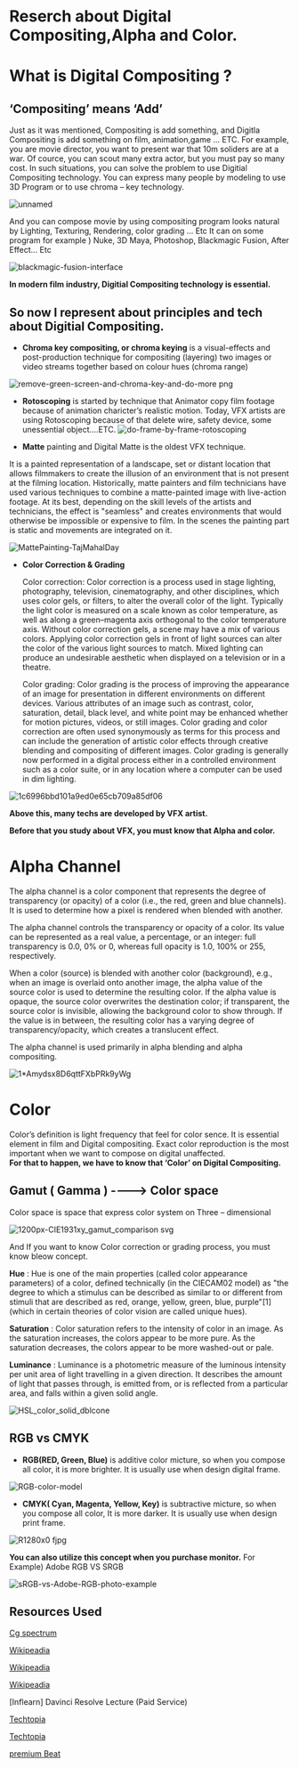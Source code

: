# Reserch about Digital Compositing,Alpha and Color.

What is Digital Compositing ?
=============================

‘Compositing’ means ‘Add’
-------------------------
Just as it was mentioned, Compositing is add something, and Digitla Compositing is add something on film, animation,game ... ETC. 
For example, you are movie director, you want to present war that 10m soliders are at a war. 
Of cource, you can scout many extra actor, but you must pay so many cost. 
In such situations, you can solve the problem to use Digitial Compositing technology. 
You can express many people by modeling to use 3D Program or to use chroma – key technology. 

![unnamed](https://user-images.githubusercontent.com/70868719/93621900-2f1f6580-fa17-11ea-8b6c-97246d0e1ca9.jpg)

And you can compose movie by using compositing program looks natural by Lighting, Texturing, Rendering, color grading ... Etc 
It can on some program for example ) Nuke, 3D Maya, Photoshop, Blackmagic Fusion, After Effect… Etc

![blackmagic-fusion-interface](https://user-images.githubusercontent.com/70868719/93622702-8bcf5000-fa18-11ea-9ac8-2a450d527863.jpg)


**In modern film industry, Digitial Compositing technology is essential.** 

So now I represent about principles and tech about Digitial Compositing.
------------------------------------------------------------------------

-	**Chroma key compositing, or chroma keying** is a visual-effects and post-production technique for compositing (layering) two images or video streams together based on colour hues (chroma range)

![remove-green-screen-and-chroma-key-and-do-more png](https://user-images.githubusercontent.com/70868719/93623253-60993080-fa19-11ea-9d42-297a299cbf7e.jpeg)


-	**Rotoscoping** is started by technique that Animator copy film footage because of animation charicter’s realistic motion. Today, VFX artists are using Rotoscoping because of that delete wire, safety device, some unessential object….ETC. 
![do-frame-by-frame-rotoscoping](https://user-images.githubusercontent.com/70868719/93623291-79094b00-fa19-11ea-82b9-f24fbbf71856.jpg)

-	**Matte** painting and Digital Matte is the oldest VFX technique.
  
  It is a painted representation of a landscape, set or distant location that allows filmmakers to create the illusion of an environment that is not present at the filming location. Historically, matte painters and film technicians have used various techniques to combine a matte-painted image with live-action footage. At its best, depending on the skill levels of the artists and technicians, the effect is "seamless" and creates environments that would otherwise be impossible or expensive to film. In the scenes the painting part is static and movements are integrated on it.

![MattePainting-TajMahalDay](https://user-images.githubusercontent.com/70868719/93623387-9fc78180-fa19-11ea-814a-e2d3b6ec382a.jpg)

- **Color Correction & Grading**
   
   Color correction: Color correction is a process used in stage lighting, photography, television, cinematography, and other disciplines, which uses color gels, or filters, to alter the overall color of the light. Typically the light color is measured on a scale known as color temperature, as well as along a green–magenta axis orthogonal to the color temperature axis.
Without color correction gels, a scene may have a mix of various colors. Applying color correction gels in front of light sources can alter the color of the various light sources to match. Mixed lighting can produce an undesirable aesthetic when displayed on a television or in a theatre.
     
   
   Color grading: Color grading is the process of improving the appearance of an image for presentation in different environments on different devices. Various attributes of an image such as contrast, color, saturation, detail, black level, and white point may be enhanced whether for motion pictures, videos, or still images. Color grading and color correction are often used synonymously as terms for this process and can include the generation of artistic color effects through creative blending and compositing of different images. Color grading is generally now performed in a digital process either in a controlled environment such as a color suite, or in any location where a computer can be used in dim lighting.
   
![1c6996bbd101a9ed0e65cb709a85df06](https://user-images.githubusercontent.com/70868719/93623806-43189680-fa1a-11ea-9bc0-09033a7ae436.jpg)



**Above this, many techs are developed by VFX artist.** 

**Before that you study about VFX, you must know that Alpha and color.** 


Alpha Channel
=============

The alpha channel is a color component that represents the degree of transparency (or opacity) of a color (i.e., the red, green and blue channels). It is used to determine how a pixel is rendered when blended with another.

The alpha channel controls the transparency or opacity of a color. Its value can be represented as a real value, a percentage, or an integer: full transparency is 0.0, 0% or 0, whereas full opacity is 1.0, 100% or 255, respectively.

When a color (source) is blended with another color (background), e.g., when an image is overlaid onto another image, the alpha value of the source color is used to determine the resulting color. If the alpha value is opaque, the source color overwrites the destination color; if transparent, the source color is invisible, allowing the background color to show through. If the value is in between, the resulting color has a varying degree of transparency/opacity, which creates a translucent effect.

The alpha channel is used primarily in alpha blending and alpha compositing.

![1*Amydsx8D6qttFXbPRk9yWg](https://user-images.githubusercontent.com/70868719/93624387-3cd6ea00-fa1b-11ea-8b22-356852fc32ca.jpeg)

Color
=====
Color’s definition is light frequency that feel for color sence. 
It is essential element in film and Digital compositing. 
Exact color reproduction is the most important when we want to compose on digital unaffected.    
**For that to happen, we have to know that ‘Color’ on Digital Compositing.**

Gamut ( Gamma ) ----> Color space
---------------------------------
Color space is space that express color system on Three – dimensional

![1200px-CIE1931xy_gamut_comparison svg](https://user-images.githubusercontent.com/70868719/93624906-09488f80-fa1c-11ea-95ca-da2cd38c3915.png)


And If you want to know Color correction or grading process, you must know bleow concept.

**Hue** : Hue is one of the main properties (called color appearance parameters) of a color, defined technically (in the CIECAM02 model) as "the degree to which a stimulus can be described as similar to or different from stimuli that are described as red, orange, yellow, green, blue, purple"[1] (which in certain theories of color vision are called unique hues).

**Saturation** : Color saturation refers to the intensity of color in an image. As the saturation increases, the colors appear to be more pure. As the saturation decreases, the colors appear to be more washed-out or pale.

**Luminance** : Luminance is a photometric measure of the luminous intensity per unit area of light travelling in a given direction. It describes the amount of light that passes through, is emitted from, or is reflected from a particular area, and falls within a given solid angle.


![HSL_color_solid_dblcone](https://user-images.githubusercontent.com/70868719/93660221-6f1e3100-fa87-11ea-9e71-d14f8fb437f5.png)



RGB vs CMYK   
-----------
- **RGB(RED,  Green,  Blue)**  is additive color micture, so when you compose all color, it is more brighter. 
It is usually use when design digital frame. 

![RGB-color-model](https://user-images.githubusercontent.com/70868719/93625079-4c0a6780-fa1c-11ea-8360-6ee3333e3e67.jpg)


- **CMYK( Cyan, Magenta, Yellow, Key)** is subtractive micture, so when you compose all color, It is more darker. 
It is usually use when design print frame.

![R1280x0 fjpg](https://user-images.githubusercontent.com/70868719/93625044-3c8b1e80-fa1c-11ea-85a5-a3660e9faac9.jpeg)


**You can also utilize this concept when you purchase monitor.**
For Example) Adobe RGB VS SRGB

![sRGB-vs-Adobe-RGB-photo-example](https://user-images.githubusercontent.com/70868719/93625425-dfdc3380-fa1c-11ea-8322-4e801d3dce9c.jpg)


Resources Used
-------

[Cg spectrum](https://www.cgspectrum.com/blog/what-is-compositing)

[Wikipeadia](https://en.wikipedia.org/wiki/Compositing)

[Wikipeadia](https://en.wikipedia.org/wiki/Color_space)

[Wikipeadia](https://en.wikipedia.org/wiki/Matte_painting)

[Inflearn] Davinci Resolve Lecture (Paid Service) 

[Techtopia](https://www.techopedia.com/definition/1945/alpha-channel)

[Techtopia](https://www.techopedia.com/definition/1945/alpha-channel)

[premium Beat](https://www.premiumbeat.com/blog/chroma-key-green-screen-guide/)

